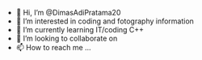 - 👋 Hi, I’m @DimasAdiPratama20
- 👀 I’m interested in coding and fotography information
- 🌱 I’m currently learning IT/coding C++
- 💞️ I’m looking to collaborate on 
- 📫 How to reach me ...

<!---
DimasAdiPratama20/DimasAdiPratama20 is a ✨ special ✨ repository because its `README.md` (this file) appears on your GitHub profile.
You can click the Preview link to take a look at your changes.
--->
